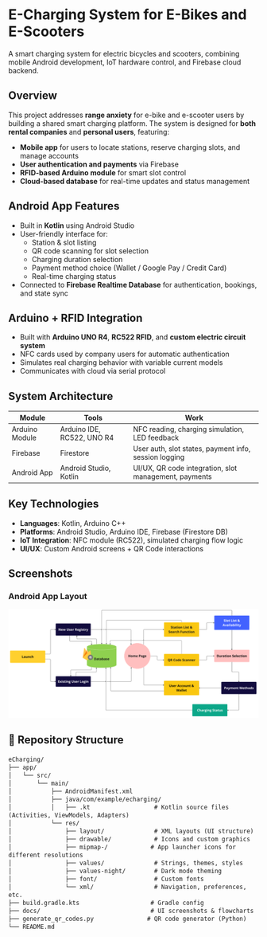# E-Charging System for E-Bikes and E-Scooters

A smart charging system for electric bicycles and scooters, combining mobile Android development, IoT hardware control, and Firebase cloud backend.

## Overview

This project addresses **range anxiety** for e-bike and e-scooter users by building a shared smart charging platform. The system is designed for **both rental companies** and **personal users**, featuring:

- **Mobile app** for users to locate stations, reserve charging slots, and manage accounts  
- **User authentication and payments** via Firebase  
- **RFID-based Arduino module** for smart slot control
- **Cloud-based database** for real-time updates and status management  

## Android App Features

- Built in **Kotlin** using Android Studio
- User-friendly interface for:
  - Station & slot listing
  - QR code scanning for slot selection
  - Charging duration selection
  - Payment method choice (Wallet / Google Pay / Credit Card)
  - Real-time charging status
- Connected to **Firebase Realtime Database** for authentication, bookings, and state sync

## Arduino + RFID Integration

- Built with **Arduino UNO R4**, **RC522 RFID**, and **custom electric circuit system**
- NFC cards used by company users for automatic authentication
- Simulates real charging behavior with variable current models
- Communicates with cloud via serial protocol

## System Architecture

| Module           | Tools                        | Work                                                             |
|------------------|------------------------------|------------------------------------------------------------------|
| Arduino Module   | Arduino IDE, RC522, UNO R4   | NFC reading, charging simulation, LED feedback                   |
| Firebase         | Firestore                    | User auth, slot states, payment info, session logging            |
| Android App      | Android Studio, Kotlin       | UI/UX, QR code integration, slot management, payments            |

## Key Technologies

- **Languages**: Kotlin, Arduino C++
- **Platforms**: Android Studio, Arduino IDE, Firebase (Firestore DB)
- **IoT Integration**: NFC module (RC522), simulated charging flow logic
- **UI/UX**: Custom Android screens + QR Code interactions

## Screenshots

### Android App Layout
![Home](./docs/Android_App_Layout.png)

## 📁 Repository Structure

```
eCharging/
├── app/
│   └── src/
│       └── main/
│           ├── AndroidManifest.xml
│           ├── java/com/example/echarging/
│           │   ├── .kt                  # Kotlin source files (Activities, ViewModels, Adapters)
│           └── res/
│               ├── layout/              # XML layouts (UI structure)
│               ├── drawable/            # Icons and custom graphics
│               ├── mipmap-/            # App launcher icons for different resolutions
│               ├── values/              # Strings, themes, styles
│               ├── values-night/        # Dark mode theming
│               ├── font/                # Custom fonts
│               └── xml/                 # Navigation, preferences, etc.
├── build.gradle.kts                    # Gradle config
├── docs/                               # UI screenshots & flowcharts
├── generate_qr_codes.py               # QR code generator (Python)
└── README.md                           
```
